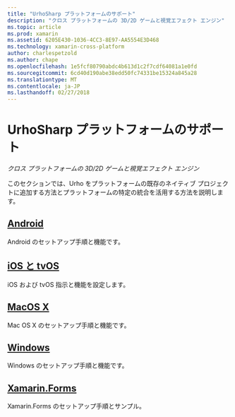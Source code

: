 ```yaml
---
title: "UrhoSharp プラットフォームのサポート"
description: "クロス プラットフォームの 3D/2D ゲームと視覚エフェクト エンジン"
ms.topic: article
ms.prod: xamarin
ms.assetid: 6205E430-1036-4CC3-8E97-AA5554E3D468
ms.technology: xamarin-cross-platform
author: charlespetzold
ms.author: chape
ms.openlocfilehash: 1e5fcf80790abdc4b613d1c2f7cdf64081a1e0fd
ms.sourcegitcommit: 6cd40d190abe38edd50fc74331be15324a845a28
ms.translationtype: MT
ms.contentlocale: ja-JP
ms.lasthandoff: 02/27/2018
---
```

# <a name="urhosharp-platform-support"></a>UrhoSharp プラットフォームのサポート

_クロス プラットフォームの 3D/2D ゲームと視覚エフェクト エンジン_

このセクションでは、Urho をプラットフォームの既存のネイティブ プロジェクトに追加する方法とプラットフォームの特定の統合を活用する方法を説明します。

## <a name="androidgraphics-gamesurhosharpplatformandroidmd"></a>[Android](~/graphics-games/urhosharp/platform/android.md)

Android のセットアップ手順と機能です。

## <a name="ios-and-tvosgraphics-gamesurhosharpplatformiosmd"></a>[iOS と tvOS](~/graphics-games/urhosharp/platform/ios.md)

iOS および tvOS 指示と機能を設定します。

## <a name="macos-xgraphics-gamesurhosharpplatformmacmd"></a>[MacOS X](~/graphics-games/urhosharp/platform/mac.md)

Mac OS X のセットアップ手順と機能です。

## <a name="windowsgraphics-gamesurhosharpplatformwindowsmd"></a>[Windows](~/graphics-games/urhosharp/platform/windows.md)

Windows のセットアップ手順と機能です。

## <a name="xamarinformsgraphics-gamesurhosharpplatformxamarin-formsmd"></a>[Xamarin.Forms](~/graphics-games/urhosharp/platform/xamarin-forms.md)

Xamarin.Forms のセットアップ手順とサンプル。

